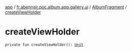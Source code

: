 [app](../../index.md) / [fr.abennsir.poc.album.app.gallery.ui](../index.md) / [AlbumFragment](index.md) / [createViewHolder](./create-view-holder.md)

# createViewHolder

`private fun createViewHolder(): `[`Unit`](https://kotlinlang.org/api/latest/jvm/stdlib/kotlin/-unit/index.html)